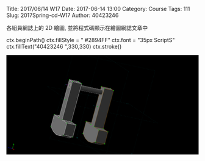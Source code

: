 Title: 2017/06/14 W17
Date: 2017-06-14 13:00
Category: Course
Tags: 111
Slug: 2017Spring-cd-W17
Author: 40423246
 

各組員網誌上的 2D 繪圖, 並將程式碼顯示在繪圖網誌文章中

<!-- 導入 Brython 標準程式庫 -->
 
<script src="../data/Brython-3.3.1/brython.js"></script>
<script src="../data/Brython-3.3.1/brython_stdlib.js"></script>
 
<!-- 啟動 Brython -->
<script>
window.onload=function(){
// 設定 data/py 為共用程式路徑
brython({debug:1, pythonpath:['./../data/py']});
}
</script>
 
<!-- 以下實際利用  Brython 繪圖-->
<canvas id="onegear" width="800" height="600"></canvas>
<div id="onegear_div" width="800" height="20"></div>

ctx.beginPath()
ctx.fillStyle = "	#2894FF"
ctx.font = "35px ScriptS"
ctx.fillText("40423246 ",330,330)
ctx.stroke()
</script>


<img src="./../data/9.png" width="560" />